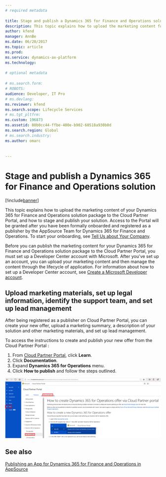 ```yaml
---
# required metadata

title: Stage and publish a Dynamics 365 for Finance and Operations solution
description: This topic explains how to upload the marketing content for your LCS solution package to the Cloud Partner Portal, and how to stage and publish your solution.
author: kfend
manager: AnnBe
ms.date: 06/20/2017
ms.topic: article
ms.prod: 
ms.service: dynamics-ax-platform
ms.technology: 

# optional metadata

# ms.search.form: 
# ROBOTS: 
audience: Developer, IT Pro
# ms.devlang: 
ms.reviewer: kfend
ms.search.scope: Lifecycle Services
# ms.tgt_pltfrm: 
ms.custom: 196873
ms.assetid: 80b0cc44-ffbe-400e-b902-60518a930b0d
ms.search.region: Global
# ms.search.industry: 
ms.author: omarc


---
```


# Stage and publish a Dynamics 365 for Finance and Operations solution

[!include[banner](../includes/banner.md)]


This topic explains how to upload the marketing content of your Dynamics 365 for Finance and Operations solution package to the Cloud Partner Portal, and how to stage and publish your solution. Access to the Portal will be granted after you have been formally onboarded and registered as a publisher by the AppSource Team for Dynamics 365 for Finance and Operations. To start your onboarding, see [Tell Us about Your Company](https://appsource.microsoft.com/en-us/partners/signup).

Before you can publish the marketing content for your Dynamics 365 for Finance and Operations solution package to the Cloud Partner Portal, you must set up a Developer Center account with Microsoft. After you've set up an account, you can upload your marketing content and then manage the content through the lifecycle of application. For information about how to set up a Developer Center account, see [Create a Microsoft Developer account](https://azure.microsoft.com/en-us/documentation/articles/marketplace-publishing-accounts-creation-registration/).

## Upload marketing materials, set up legal information, identify the support team, and set up lead management
After being registered as a publisher on Cloud Partner Portal, you can create your new offer, upload a marketing summary, a description of your solution and other marketing materials, and set up lead management.

To access the instructions to create and publish your new offer from the Cloud Partner Portal :

1. From [Cloud Partner Portal](https://cloudpartner.azure.com), click **Learn**.
2. Click **Documentation**.
3. Expand **Dynamics 365 for Operations** menu.
4. Click **How to publish** and follow the steps outlined.

[![How to publish](./media/CPP_HowtoPublish.png)](./media/CPP_HowtoPublish.png)

See also
--------

[Publishing an App for Dynamics 365 for Finance and Operations in AppSource](lcs-solutions-app-source.md)
